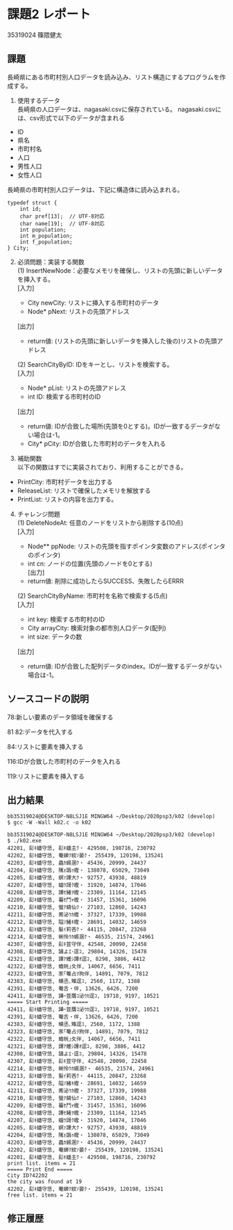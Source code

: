 # 課題2 レポート
35319024 篠隈健太


## 課題
長崎県にある市町村別人口データを読み込み、リスト構造にするプログラムを作成する。

1. 使用するデータ  
長崎県の人口データは、nagasaki.csvに保存されている。
nagasaki.csvには、csv形式で以下のデータが含まれる
- ID
- 県名
- 市町村名
- 人口
- 男性人口
- 女性人口

長崎県の市町村別人口データは、下記に構造体に読み込まれる。
```
typedef struct {
    int id;
    char pref[13];  // UTF-8対応
    char name[19];  // UTF-8対応
    int population;
    int m_population;
    int f_population;
} City;
```

2. 必須問題：実装する関数  
(1) InsertNewNode：必要なメモリを確保し、リストの先頭に新しいデータを挿入する。  
    [入力]
    - City newCity: リストに挿入する市町村のデータ
    - Node* pNext: リストの先頭アドレス  

    [出力]  
    - return値: (リストの先頭に新しいデータを挿入した後の)リストの先頭アドレス

    (2) SearchCityByID: IDをキーとし、リストを検索する。  
    [入力]  
    - Node* pList: リストの先頭アドレス
    - int ID: 検索する市町村のID 
    
    [出力]  
    - return値: IDが合致した場所(先頭を0とする)。IDが一致するデータがない場合は-1。  
    - City* pCity: IDが合致した市町村のデータを入れる

3. 補助関数  
以下の関数はすでに実装されており、利用することができる。  
- PrintCity: 市町村データを出力する
- ReleaseList: リストで確保したメモリを解放する
- PrintList: リストの内容を出力する。

4. チャレンジ問題  
(1) DeleteNodeAt: 任意のノードをリストから削除する(10点)  
    [入力]  
    - Node** ppNode: リストの先頭を指すポインタ変数のアドレス(ポインタのポインタ)  
    - int cn: ノードの位置(先頭のノードを0とする)  
    [出力]  
    - return値: 削除に成功したらSUCCESS、失敗したらERRR  

    (2) SearchCityByName: 市町村を名称で検索する(5点)  
    [入力]
    - int key: 検索する市町村のID
    - City arrayCity: 検索対象の都市別人口データ(配列)
    - int size: データの数  

    [出力]  
    - return値: IDが合致した配列データのindex。IDが一致するデータがない場合は-1。

## ソースコードの説明

78:新しい要素のデータ領域を確保する

81 82:データを代入する

84:リストに要素を挿入する

116:IDが合致した市町村のデータを入れる

119:リストに要素を挿入する

## 出力結果

```
bb35319024@DESKTOP-N8LSJ1E MINGW64 ~/Desktop/2020psp3/k02 (develop)
$ gcc -W -Wall k02.c -o k02

bb35319024@DESKTOP-N8LSJ1E MINGW64 ~/Desktop/2020psp3/k02 (develop)
$ ./k02.exe
42201, 髟ｷ蟠守恁, 髟ｷ蟠主ｸ・ 429508, 198716, 230792
42202, 髟ｷ蟠守恁, 菴蝉ｸ紋ｿ晏ｸ・ 255439, 120198, 135241
42203, 髟ｷ蟠守恁, 蟲ｶ蜴溷ｸ・ 45436, 20999, 24437
42204, 髟ｷ蟠守恁, 隲ｫ譌ｩ蟶・ 138078, 65029, 73049
42205, 髟ｷ蟠守恁, 螟ｧ譚大ｸ・ 92757, 43938, 48819
42207, 髟ｷ蟠守恁, 蟷ｳ謌ｸ蟶・ 31920, 14874, 17046
42208, 髟ｷ蟠守恁, 譚ｾ豬ｦ蟶・ 23309, 11164, 12145
42209, 髟ｷ蟠守恁, 蟇ｾ鬥ｬ蟶・ 31457, 15361, 16096
42210, 髟ｷ蟠守恁, 螢ｱ蟯仙ｸ・ 27103, 12860, 14243
42211, 髟ｷ蟠守恁, 莠泌ｳｶ蟶・ 37327, 17339, 19988
42212, 髟ｷ蟠守恁, 隘ｿ豬ｷ蟶・ 28691, 14032, 14659
42213, 髟ｷ蟠守恁, 髮ｲ莉吝ｸ・ 44115, 20847, 23268
42214, 髟ｷ蟠守恁, 蜊怜ｳｶ蜴溷ｸ・ 46535, 21574, 24961
42307, 髟ｷ蟠守恁, 髟ｷ荳守伴, 42548, 20090, 22458
42308, 髟ｷ蟠守恁, 譎よｴ･逕ｺ, 29804, 14326, 15478
42321, 髟ｷ蟠守恁, 譚ｱ蠖ｼ譚ｵ逕ｺ, 8298, 3886, 4412
42322, 髟ｷ蟠守恁, 蟾晄｣夂伴, 14067, 6656, 7411
42323, 髟ｷ蟠守恁, 豕｢菴占ｦ狗伴, 14891, 7079, 7812
42383, 髟ｷ蟠守恁, 蟆丞､雉逕ｺ, 2560, 1172, 1388
42391, 髟ｷ蟠守恁, 菴舌・伴, 13626, 6426, 7200
42411, 髟ｷ蟠守恁, 譁ｰ荳贋ｺ泌ｳｶ逕ｺ, 19718, 9197, 10521
===== Start Printing =====
42411, 髟ｷ蟠守恁, 譁ｰ荳贋ｺ泌ｳｶ逕ｺ, 19718, 9197, 10521
42391, 髟ｷ蟠守恁, 菴舌・伴, 13626, 6426, 7200
42383, 髟ｷ蟠守恁, 蟆丞､雉逕ｺ, 2560, 1172, 1388
42323, 髟ｷ蟠守恁, 豕｢菴占ｦ狗伴, 14891, 7079, 7812
42322, 髟ｷ蟠守恁, 蟾晄｣夂伴, 14067, 6656, 7411
42321, 髟ｷ蟠守恁, 譚ｱ蠖ｼ譚ｵ逕ｺ, 8298, 3886, 4412
42308, 髟ｷ蟠守恁, 譎よｴ･逕ｺ, 29804, 14326, 15478
42307, 髟ｷ蟠守恁, 髟ｷ荳守伴, 42548, 20090, 22458
42214, 髟ｷ蟠守恁, 蜊怜ｳｶ蜴溷ｸ・ 46535, 21574, 24961
42213, 髟ｷ蟠守恁, 髮ｲ莉吝ｸ・ 44115, 20847, 23268
42212, 髟ｷ蟠守恁, 隘ｿ豬ｷ蟶・ 28691, 14032, 14659
42211, 髟ｷ蟠守恁, 莠泌ｳｶ蟶・ 37327, 17339, 19988
42210, 髟ｷ蟠守恁, 螢ｱ蟯仙ｸ・ 27103, 12860, 14243
42209, 髟ｷ蟠守恁, 蟇ｾ鬥ｬ蟶・ 31457, 15361, 16096
42208, 髟ｷ蟠守恁, 譚ｾ豬ｦ蟶・ 23309, 11164, 12145
42207, 髟ｷ蟠守恁, 蟷ｳ謌ｸ蟶・ 31920, 14874, 17046
42205, 髟ｷ蟠守恁, 螟ｧ譚大ｸ・ 92757, 43938, 48819
42204, 髟ｷ蟠守恁, 隲ｫ譌ｩ蟶・ 138078, 65029, 73049
42203, 髟ｷ蟠守恁, 蟲ｶ蜴溷ｸ・ 45436, 20999, 24437
42202, 髟ｷ蟠守恁, 菴蝉ｸ紋ｿ晏ｸ・ 255439, 120198, 135241
42201, 髟ｷ蟠守恁, 髟ｷ蟠主ｸ・ 429508, 198716, 230792
print list. items = 21
===== Print End =====
City ID?42202
the city was found at 19
42202, 髟ｷ蟠守恁, 菴蝉ｸ紋ｿ晏ｸ・ 255439, 120198, 135241
free list. items = 21
```

## 修正履歴

